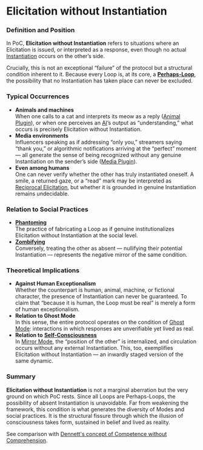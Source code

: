 # Elicitation without Instantiation

### Definition and Position

In PoC, **Elicitation without Instantiation** refers to situations where an Elicitation is issued, or interpreted as a response, even though no actual [Instantiation](operations/instantiation.md) occurs on the other’s side.

Crucially, this is not an exceptional “failure” of the protocol but a structural condition inherent to it. Because every Loop is, at its core, a [**Perhaps-Loop**](unguaranteability.md), the possibility that no Instantiation has taken place can never be excluded.

### Typical Occurrences

* **Animals and machines**\
  When one calls to a cat and interprets its meow as a reply ([Animal Plugin](../plugins/animal-plugin.md)), or when one perceives an [AI](../plugins/ai-plugin.md)’s output as “understanding,” what occurs is precisely Elicitation without Instantiation.
* **Media environments**\
  Influencers speaking as if addressing “only you,” streamers saying “thank you,” or algorithmic notifications arriving at the “perfect” moment — all generate the sense of being recognized without any genuine Instantiation on the sender’s side ([Media Plugin](../plugins/media-plugin.md)).
* **Even among humans**\
  One can never verify whether the other has truly instantiated oneself. A smile, a returned gaze, or a “read” mark may be interpreted as [Reciprocal Elicitation](operations/loop-reciprocal-elicitation.md), but whether it is grounded in genuine Instantiation remains undecidable.

### Relation to Social Practices

* [**Phantoming**](../implications/phantoming-and-zombifying/phantoming.md)\
  The practice of fabricating a Loop as if genuine institutionalizes Elicitation without Instantiation at the social level.
* [**Zombifying**](../implications/phantoming-and-zombifying/zombifying.md)\
  Conversely, treating the other as absent — nullifying their potential Instantiation — represents the negative mirror of the same condition.

### Theoretical Implications

* **Against Human Exceptionalism**\
  Whether the counterpart is human, animal, machine, or fictional character, the presence of Instantiation can never be guaranteed. To claim that “because it is human, the Loop must be real” is merely a form of human exceptionalism.
* **Relation to Ghost Mode**\
  In this sense, the entire protocol operates on the condition of [Ghost Mode](disruptions/ghost-mode.md): interactions in which responses are unverifiable yet lived as real.
* **Relation to** [**Self-Consciousness**](../implications/self-consciousness-as-structual-paradox.md)\
  In [Mirror Mode](disruptions/mirror-mode.md), the “position of the other” is internalized, and circulation occurs without any external Instantiation. This, too, exemplifies Elicitation without Instantiation — an inwardly staged version of the same dynamic.

### Summary

**Elicitation without Instantiation** is not a marginal aberration but the very ground on which PoC rests. Since all Loops are Perhaps-Loops, the possibility of absent Instantiation is unavoidable. Far from weakening the framework, this condition is what generates the diversity of Modes and social practices. It is the structural fissure through which the illusion of consciousness takes form, sustained in belief and lived as reality.

See comparison with [Dennett's concept of Competence without Comprehension](../plugins/dennett-plugin.md#id-5.-comparison-competence-without-comprehension-and-elicitation-without-instantiation).
